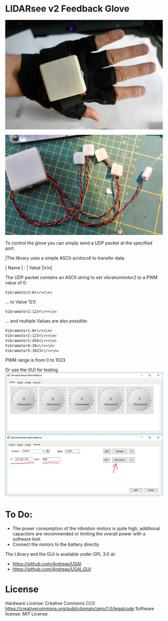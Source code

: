 # LIDARsee v2 Feedback Glove

![FeedbackGlove](docs/images/feedbackGlove.jpg)

![FeedbackGloveHardware](docs/images/plainHardware.jpg)

To control the glove you can simply send a UDP packet at the specified port. 

|The library uses a simple ASCII-protocoll to transfer data. 

| Name | : | Value |\r\n|

The UDP packet contains an ASCII string to set vibrationmotor2 to a PWM value of 0:
```
Vibramotor2:0<\r><\n>
```
... to Value 123:
```
Vibramotor2:123<\r><\n>
```
... and multiple Values are also possible:
```
Vibramotor1:0<\r><\n>
Vibramotor2:123<\r><\n>
Vibramotor3:456<\r><\n>
Vibramotor4:10<\r><\n>
Vibramotor5:1023<\r><\n>
```

PWM range is from 0 to 1023

Or use the GUI for testing
![USAI_GUI](docs/images/USAI_GUI.jpg)
![USAI_GUI_config](docs/images/USAI_GUI_config.jpg)


# To Do:
- The power consumption of the vibration motors is quite high, additional capacitors are recommended or limiting the overall power with a software limit
- Connect the motors to the battery directly

The Library and the GUI is available under GPL 3.0 at:
- https://github.com/4ndreas/USAI
- https://github.com/4ndreas/USAI_GUI

# License

Hardware License: Creative Commons CC0 https://creativecommons.org/publicdomain/zero/1.0/legalcode
Software license: MIT License
